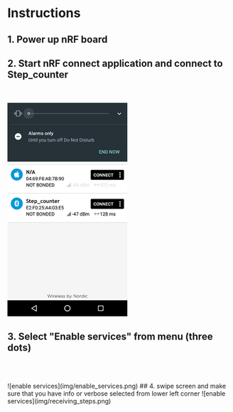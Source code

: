 # Instructions
## 1. Power up nRF board
## 2. Start nRF connect application and connect to Step_counter
<br></br>
![nRF connect](img/main.png)
## 3. Select "Enable services" from menu (three dots)
<br></br>
<td>![enable services](img/enable_services.png)</td>
## 4. swipe screen and make sure that you have info or verbose selected from lower left corner
![enable services](img/receiving_steps.png) 

